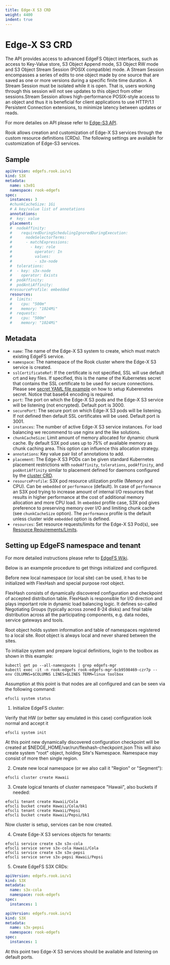 ```yaml
---
title: Edge-X S3 CRD
weight: 4400
indent: true
---
```


# Edge-X S3 CRD

The API provides access to advanced EdgeFS Object interfaces, such as access to Key-Value store, S3 Object Append mode, S3 Object RW mode and S3 Object Stream Session (POSIX compatible) mode. A Stream Session encompasses a series of edits to one object made by one source that are saved as one or more versions during a specific finite time duration. A Stream Session must be isolated while it is open. That is, users working through this session will not see updates to this object from other sessions.Stream Session allows high-performance POSIX-style access to an object and thus it is beneficial for client applications to use HTTP/1.1 Persistent Connection extensions, to minimize latency between updates or reads.

For more detailes on API please refer to [Edge-S3 API](https://edgex.docs.apiary.io/).

Rook allows creation and customization of Edge-X S3 services through the custom resource definitions (CRDs).
The following settings are available for customization of Edge-S3 services.

## Sample

```yaml
apiVersion: edgefs.rook.io/v1
kind: S3X
metadata:
  name: s3x01
  namespace: rook-edgefs
spec:
  instances: 3
  #chunkCacheSize: 1Gi
  # A key/value list of annotations
  annotations:
  #  key: value
  placement:
  #  nodeAffinity:
  #    requiredDuringSchedulingIgnoredDuringExecution:
  #      nodeSelectorTerms:
  #      - matchExpressions:
  #        - key: role
  #          operator: In
  #          values:
  #          - s3x-node
  #  tolerations:
  #  - key: s3x-node
  #    operator: Exists
  #  podAffinity:
  #  podAntiAffinity:
  #resourceProfile: embedded
  resources:
  #  limits:
  #    cpu: "500m"
  #    memory: "1024Mi"
  #  requests:
  #    cpu: "500m"
  #    memory: "1024Mi"
```

## Metadata

* `name`: The name of the Edge-X S3 system to create, which must match existing EdgeFS service.
* `namespace`: The namespace of the Rook cluster where the Edge-X S3 service is created.
* `sslCertificateRef`: If the certificate is not specified, SSL will use default crt and key files. If specified, this is the name of the Kubernetes secret that contains the SSL certificate to be used for secure connections. Please see [secret YAML file example](/cluster/examples/kubernetes/edgefs/sslKeyCertificate.yaml) on how to setup Kuberenetes secret. Notice that base64 encoding is required.
* `port`: The port on which the Edge-X S3 pods and the Edge-X S3 service will be listening (not encrypted). Default port is 3000.
* `securePort`: The secure port on which Edge-X S3 pods will be listening. If not defined then default SSL certificates will be used. Default port is 3001.
* `instances`: The number of active Edge-X S3 service instances. For load balancing we recommend to use nginx and the like solutions.
* `chunkCacheSize`: Limit amount of memory allocated for dynamic chunk cache. By default S3X pod uses up to 75% of available memory as chunk caching area. This option can influence this allocation strategy.
* `annotations`: Key value pair list of annotations to add.
* `placement`: The Edge-X S3 PODs can be given standard Kubernetes placement restrictions with `nodeAffinity`, `tolerations`, `podAffinity`, and `podAntiAffinity` similar to placement defined for daemons configured by the [cluster CRD](/cluster/examples/kubernetes/edgefs/cluster.yaml).
* `resourceProfile`: S3X pod resource utilization profile (Memory and CPU). Can be `embedded` or `performance` (default). In case of `performance` an S3X pod trying to increase amount of internal I/O resources that results in higher performance at the cost of additional memory allocation and more CPU load. In `embedded` profile case, S3X pod gives preference to preserving memory over I/O and limiting chunk cache (see `chunkCacheSize` option). The `performance` profile is the default unless cluster wide `embedded` option is defined.
* `resources`: Set resource requests/limits for the Edge-X S3 Pod(s), see [Resource Requirements/Limits](edgefs-cluster-crd.md#resource-requirementslimits).

## Setting up EdgeFS namespace and tenant

For more detailed instructions please refer to [EdgeFS Wiki](https://github.com/Nexenta/edgefs/wiki).

Below is an exampmle procedure to get things initialized and configured.

Before new local namespace (or local site) can be used, it has to be initialized with FlexHash and special purpose root object.

FlexHash consists of dynamically discovered configuration and checkpoint of accepted distribution table. FlexHash is responsible for I/O direction and plays important role in dynamic load balancing logic. It defines so-called Negotiating Groups (typically across zoned 8-24 disks) and final table distribution across all the participating components, e.g. data nodes, service gateways and tools.

Root object holds system information and table of namespaces registered to a local site. Root object is always local and never shared between the sites.

To initialize system and prepare logical definitions, login to the toolbox as shown in this example:

```console
kubectl get po --all-namespaces | grep edgefs-mgr
kubectl exec -it -n rook-edgefs rook-edgefs-mgr-6cb9598469-czr7p -- env COLUMNS=$COLUMNS LINES=$LINES TERM=linux toolbox
```

Assumption at this point is that nodes are all configured and can be seen via the following command:

```console
efscli system status
```

1. Initialize EdgeFS cluster:

Verify that HW (or better say emulated in this case) configuration look normal and accept it

```console
efscli system init
```

At this point new dynamically discovered configuration checkpoint will be created at $NEDGE_HOME/var/run/flexhash-checkpoint.json
This will also create system "root" object, holding Site's Namespace. Namespace may consist of more then single region.

2. Create new local namespace (or we also call it "Region" or "Segment"):

```console
efscli cluster create Hawaii
```

3. Create logical tenants of cluster namespace "Hawaii", also buckets if needed:

```console
efscli tenant create Hawaii/Cola
efscli bucket create Hawaii/Cola/bk1
efscli tenant create Hawaii/Pepsi
efscli bucket create Hawaii/Pepsi/bk1
```

Now cluster is setup, services can be now created.

4. Create Edge-X S3 services objects for tenants:

```console
efscli service create s3x s3x-cola
efscli service serve s3x-cola Hawaii/Cola
efscli service create s3x s3x-pepsi
efscli service serve s3x-pepsi Hawaii/Pepsi
```

5. Create EdgeFS S3X CRDs:

```yaml
apiVersion: edgefs.rook.io/v1
kind: S3X
metadata:
  name: s3x-cola
  namespace: rook-edgefs
spec:
  instances: 1
```

```yaml
apiVersion: edgefs.rook.io/v1
kind: S3X
metadata:
  name: s3x-pepsi
  namespace: rook-edgefs
spec:
  instances: 1
```

At this point two Edge-X S3 services should be available and listening on default ports.
